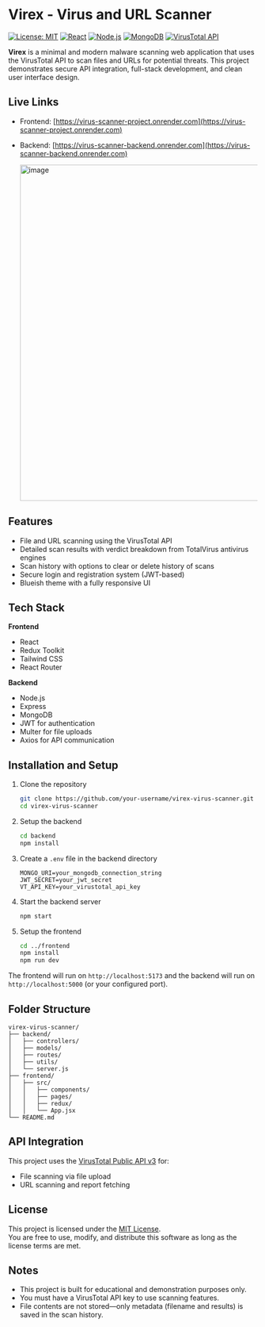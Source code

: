 # Virex - Virus and URL Scanner

[![License: MIT](https://img.shields.io/badge/License-MIT-green.svg)](https://opensource.org/licenses/MIT)
[![React](https://img.shields.io/badge/Frontend-React-blue)](https://reactjs.org/)
[![Node.js](https://img.shields.io/badge/Backend-Node.js-yellowgreen)](https://nodejs.org/)
[![MongoDB](https://img.shields.io/badge/Database-MongoDB-brightgreen)](https://www.mongodb.com/)
[![VirusTotal API](https://img.shields.io/badge/API-VirusTotal-blueviolet)](https://www.virustotal.com/)

**Virex** is a minimal and modern malware scanning web application that uses the VirusTotal API to scan files and URLs for potential threats. This project demonstrates secure API integration, full-stack development, and clean user interface design.

## Live Links

- Frontend: [https://virus-scanner-project.onrender.com](https://virus-scanner-project.onrender.com)
- Backend: [https://virus-scanner-backend.onrender.com](https://virus-scanner-backend.onrender.com)

  <img width="1279" height="678" alt="image" src="https://github.com/user-attachments/assets/af676da5-d14b-4428-86bc-22cb891b9c2b" /> <br>
  



## Features

- File and URL scanning using the VirusTotal API  
- Detailed scan results with verdict breakdown from TotalVirus antivirus engines  
- Scan history with options to clear or delete history of scans  
- Secure login and registration system (JWT-based)  
- Blueish theme with a fully responsive UI   

## Tech Stack

**Frontend**
- React
- Redux Toolkit
- Tailwind CSS
- React Router

**Backend**
- Node.js
- Express
- MongoDB
- JWT for authentication
- Multer for file uploads
- Axios for API communication

## Installation and Setup

1. Clone the repository
   ```bash
   git clone https://github.com/your-username/virex-virus-scanner.git
   cd virex-virus-scanner
   ```

2. Setup the backend
   ```bash
   cd backend
   npm install
   ```

3. Create a `.env` file in the backend directory
   ```
   MONGO_URI=your_mongodb_connection_string
   JWT_SECRET=your_jwt_secret
   VT_API_KEY=your_virustotal_api_key
   ```

4. Start the backend server
   ```bash
   npm start
   ```

5. Setup the frontend
   ```bash
   cd ../frontend
   npm install
   npm run dev
   ```

The frontend will run on `http://localhost:5173` and the backend will run on `http://localhost:5000` (or your configured port).

## Folder Structure

```
virex-virus-scanner/
├── backend/
│   ├── controllers/
│   ├── models/
│   ├── routes/
│   ├── utils/
│   └── server.js
├── frontend/
│   ├── src/
│   │   ├── components/
│   │   ├── pages/
│   │   ├── redux/
│   │   └── App.jsx
└── README.md
```

## API Integration

This project uses the [VirusTotal Public API v3](https://developers.virustotal.com/reference/overview) for:

- File scanning via file upload
- URL scanning and report fetching

## License

This project is licensed under the [MIT License](https://opensource.org/licenses/MIT).  
You are free to use, modify, and distribute this software as long as the license terms are met.

## Notes

- This project is built for educational and demonstration purposes only.
- You must have a VirusTotal API key to use scanning features.
- File contents are not stored—only metadata (filename and results) is saved in the scan history.
